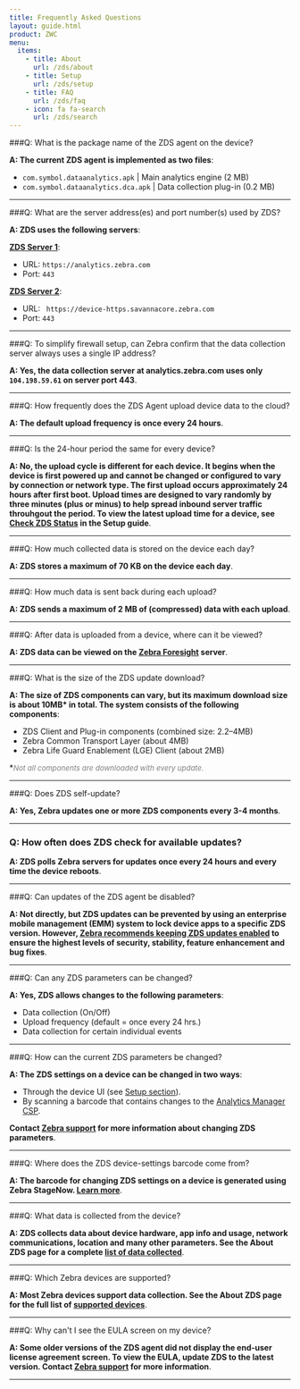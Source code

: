 ```yaml
---
title: Frequently Asked Questions
layout: guide.html
product: ZWC
menu:
  items:
    - title: About
      url: /zds/about
    - title: Setup
      url: /zds/setup
    - title: FAQ
      url: /zds/faq
    - icon: fa fa-search
      url: /zds/search
---
```


###Q: What is the package name of the ZDS agent on the device?

**A: The current ZDS agent is implemented as two files**:

* `com.symbol.dataanalytics.apk` | Main analytics engine (2 MB)
* `com.symbol.dataanalytics.dca.apk` | Data collection plug-in (0.2 MB)

-----

###Q: What are the server address(es) and port number(s) used by ZDS?

**A: ZDS uses the following servers**:

**<u>ZDS Server 1</u>**:
* URL: `https://analytics.zebra.com`
* Port: `443`

**<u>ZDS Server 2</u>**:
* URL: ` https://device-https.savannacore.zebra.com`
* Port: `443`

-----

###Q: To simplify firewall setup, can Zebra confirm that the data collection server always uses a single IP address?

**A: Yes, the data collection server at analytics.zebra.com uses only `104.198.59.61` on server port 443**.

-----

###Q: How frequently does the ZDS Agent upload device data to the cloud?

**A: The default upload frequency is once every 24 hours**.

-----

###Q: Is the 24-hour period the same for every device? 

**A: No, the upload cycle is different for each device. It begins when the device is first powered up and cannot be changed or configured to vary by connection or network type. The first upload occurs approximately 24 hours after first boot. Upload times are designed to vary randomly by three minutes (plus or minus) to help spread inbound server traffic throuhgout the period. To view the latest upload time for a device, see [Check ZDS Status](../setup/#checkzdsstatus) in the Setup guide**. 

-----

###Q: How much collected data is stored on the device each day?

**A: ZDS stores a maximum of 70 KB on the device each day**.

-----

###Q: How much data is sent back during each upload?

**A: ZDS sends a maximum of 2 MB of (compressed) data with each upload**.

-----

###Q: After data is uploaded from a device, where can it be viewed? 

**A: ZDS data can be viewed on the [Zebra Foresight](https://www.zebra.com/us/en/services/visibilityiq/foresight.html) server**.  

-----

###Q: What is the size of the ZDS update download?

**A: The size of ZDS components can vary, but its maximum download size is about 10MB&#42; in total. The system consists of the following components**: 

* ZDS Client and Plug-in components (combined size: 2.2&ndash;4MB)
* Zebra Common Transport Layer (about 4MB)
* Zebra Life Guard Enablement (LGE) Client (about 2MB)

&#42;<i><font size="2" color="grey">Not all components are downloaded with every update.</font></i>

-----

###Q: Does ZDS self-update?

**A: Yes, Zebra updates one or more ZDS components every 3-4 months**.

-----

### Q: How often does ZDS check for available updates?

**A: ZDS polls Zebra servers for updates once every 24 hours and every time the device reboots**.

-----

###Q: Can updates of the ZDS agent be disabled?

**A: Not directly, but ZDS updates can be prevented by using an enterprise mobile management (EMM) system to lock device apps to a specific ZDS version. However, <u>Zebra recommends keeping ZDS updates enabled</u> to ensure the highest levels of security, stability, feature enhancement and bug fixes**. 

-----

###Q: Can any ZDS parameters can be changed? 

**A: Yes, ZDS allows changes to the following parameters**: 

* Data collection (On/Off)
* Upload frequency (default = once every 24 hrs.)
* Data collection for certain individual events

-----

###Q: How can the current ZDS parameters be changed? 

**A: The ZDS settings on a device can be changed in two ways**: 
* Through the device UI (see [Setup section](../setup)). 
* By scanning a barcode that contains changes to the [Analytics Manager CSP](/mx/analyticsmgr). 

**Contact [Zebra support](https://www.zebra.com/us/en/about-zebra/contact-zebra/contact-tech-support.html) for more information about changing ZDS parameters**. 

-----

###Q: Where does the ZDS device-settings barcode come from? 

**A: The barcode for changing ZDS settings on a device is generated using Zebra StageNow. [Learn more](/stagenow)**. 

-----

###Q: What data is collected from the device? 

**A: ZDS collects data about device hardware, app info and usage, network communications, location and many other parameters. See the About ZDS page for a complete [list of data collected](../about/#datacollected)**. 

-----

###Q: Which Zebra devices are supported? 

**A: Most Zebra devices support data collection. See the About ZDS page for the full list of [supported devices](../about/#supporteddevices)**. 

-----

###Q: Why can't I see the EULA screen on my device? 

**A: Some older versions of the ZDS agent did not display the end-user license agreement screen. To view the EULA, update ZDS to the latest version. Contact [Zebra support](https://www.zebra.com/us/en/about-zebra/contact-zebra/contact-tech-support.html) for more information**. 

-----
